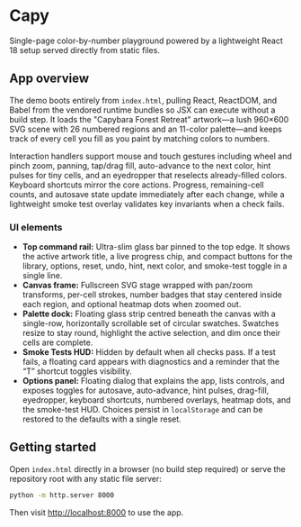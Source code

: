 # Capy

Single-page color-by-number playground powered by a lightweight React 18 setup
served directly from static files.

## App overview

The demo boots entirely from `index.html`, pulling React, ReactDOM, and Babel
from the vendored runtime bundles so JSX can execute without a build step. It
loads the "Capybara Forest Retreat" artwork—a lush 960×600 SVG scene with 26
numbered regions and an 11-color palette—and keeps track of every cell you fill
as you paint by matching colors to numbers.

Interaction handlers support mouse and touch gestures including wheel and pinch
zoom, panning, tap/drag fill, auto-advance to the next color, hint pulses for
tiny cells, and an eyedropper that reselects already-filled colors. Keyboard
shortcuts mirror the core actions. Progress, remaining-cell counts, and
autosave state update immediately after each change, while a lightweight smoke
test overlay validates key invariants when a check fails.

### UI elements

- **Top command rail:** Ultra-slim glass bar pinned to the top edge. It shows
  the active artwork title, a live progress chip, and compact buttons for the
  library, options, reset, undo, hint, next color, and smoke-test toggle in a
  single line.
- **Canvas frame:** Fullscreen SVG stage wrapped with pan/zoom transforms,
  per-cell strokes, number badges that stay centered inside each region, and
  optional heatmap dots when zoomed out.
- **Palette dock:** Floating glass strip centred beneath the canvas with a
  single-row, horizontally scrollable set of circular swatches. Swatches
  resize to stay round, highlight the active selection, and dim once their
  cells are complete.
- **Smoke Tests HUD:** Hidden by default when all checks pass. If a test fails,
  a floating card appears with diagnostics and a reminder that the “T”
  shortcut toggles visibility.
- **Options panel:** Floating dialog that explains the app, lists controls,
  and exposes toggles for autosave, auto-advance, hint pulses, drag-fill,
  eyedropper, keyboard shortcuts, numbered overlays, heatmap dots, and the
  smoke-test HUD. Choices persist in `localStorage` and can be restored to
  the defaults with a single reset.

## Getting started

Open `index.html` directly in a browser (no build step required) or serve the
repository root with any static file server:

```bash
python -m http.server 8000
```

Then visit <http://localhost:8000> to use the app.
